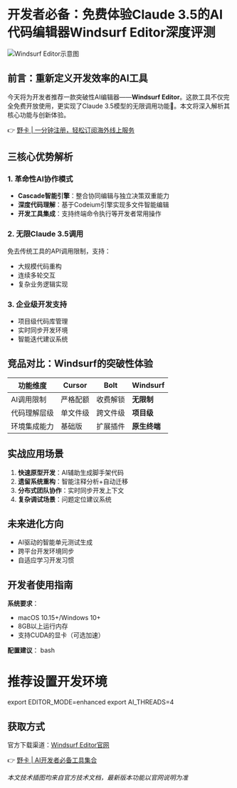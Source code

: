 # 开发者必备：免费体验Claude 3.5的AI代码编辑器Windsurf Editor深度评测

![Windsurf Editor示意图](https://bbtdd.com/wp-content/uploads/img/95622588.webp)

## 前言：重新定义开发效率的AI工具
今天将为开发者推荐一款突破性AI编辑器——**Windsurf Editor**。这款工具不仅完全免费开放使用，更实现了Claude 3.5模型的无限调用功能🚀。本文将深入解析其核心功能与创新体验。

👉 [野卡 | 一分钟注册，轻松订阅海外线上服务](https://bbtdd.com/yeka)

## 三核心优势解析
### 1. 革命性AI协作模式
- **Cascade智能引擎**：整合协同编辑与独立决策双重能力
- **深度代码理解**：基于Codeium引擎实现多文件智能编辑
- **开发工具集成**：支持终端命令执行等开发者常用操作

### 2. 无限Claude 3.5调用
免去传统工具的API调用限制，支持：
- 大规模代码重构
- 连续多轮交互
- 复杂业务逻辑实现

### 3. 企业级开发支持
- 项目级代码库管理
- 实时同步开发环境
- 智能迭代建议系统

## 竞品对比：Windsurf的突破性体验
| 功能维度       | Cursor    | Bolt      | Windsurf  |
|----------------|-----------|-----------|-----------|
| AI调用限制     | 严格配额  | 收费解锁  | **无限制** |
| 代码理解层级   | 单文件级  | 跨文件级  | **项目级** |
| 环境集成能力   | 基础版    | 扩展插件  | **原生终端** |

## 实战应用场景
1. **快速原型开发**：AI辅助生成脚手架代码
2. **遗留系统重构**：智能注释分析+自动迁移
3. **分布式团队协作**：实时同步开发上下文
4. **复杂调试场景**：问题定位建议系统

## 未来进化方向
- AI驱动的智能单元测试生成
- 跨平台开发环境同步
- 自适应学习开发习惯

## 开发者使用指南
**系统要求**：
- macOS 10.15+/Windows 10+
- 8GB以上运行内存
- 支持CUDA的显卡（可选加速）

**配置建议**：
bash
# 推荐设置开发环境
export EDITOR_MODE=enhanced
export AI_THREADS=4


## 获取方式
官方下载渠道：[Windsurf Editor官网](http://wind.surf/launch)

👉 [野卡 | AI开发者必备工具集合](https://bbtdd.com/yeka)

*本文技术插图均来自官方技术文档，最新版本功能以官网说明为准*